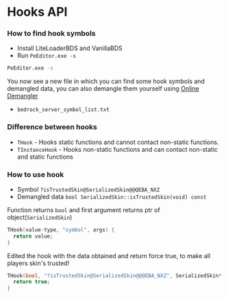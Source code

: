 # Hooks API

### How to find hook symbols
+ Install LiteLoaderBDS and VanillaBDS
+ Run `PeEditor.exe -s`

```cmd
PeEditor.exe -s
```
You now see a new file in which you can find some hook symbols and demangled data, you can also demangle them yourself using [Online Demangler](http://demangler.com)
+ `bedrock_server_symbol_list.txt`

### Difference between hooks
+ `THook` - Hooks static functions and cannot contact non-static functions.
+ `TInstanceHook` - Hooks non-static functions and can contact non-static and static functions

### How to use hook
+ Symbol `?isTrustedSkin@SerializedSkin@@QEBA_NXZ`
+ Demangled data `bool SerializedSkin::isTrustedSkin(void) const`

Function returns `bool` and first argument returns ptr of object(`SerializedSkin`)

```cpp
THook(value-type, "symbol", args) {
  return value;
}
```

Edited the hook with the data obtained and return force true, to make all players skin's trusted!

```cpp
THook(bool, "?isTrustedSkin@SerializedSkin@@QEBA_NXZ", SerializedSkin* skin) {
  return true;
}
```